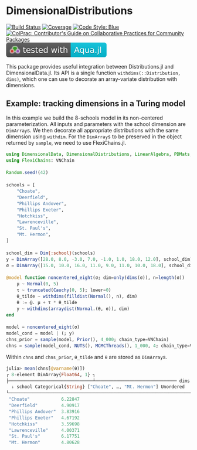 # DimensionalDistributions

[![Build Status](https://github.com/sethaxen/DimensionalDistributions.jl/actions/workflows/CI.yml/badge.svg?branch=main)](https://github.com/sethaxen/DimensionalDistributions.jl/actions/workflows/CI.yml?query=branch%3Amain)
[![Coverage](https://codecov.io/gh/sethaxen/DimensionalDistributions.jl/branch/main/graph/badge.svg)](https://codecov.io/gh/sethaxen/DimensionalDistributions.jl)
[![Code Style: Blue](https://img.shields.io/badge/code%20style-blue-4495d1.svg)](https://github.com/invenia/BlueStyle)
[![ColPrac: Contributor's Guide on Collaborative Practices for Community Packages](https://img.shields.io/badge/ColPrac-Contributor's%20Guide-blueviolet)](https://github.com/SciML/ColPrac)
[![Aqua](https://raw.githubusercontent.com/JuliaTesting/Aqua.jl/master/badge.svg)](https://github.com/JuliaTesting/Aqua.jl)

This package provides useful integration between Distributions.jl and DimensionalData.jl.
Its API is a single function `withdims(::Distribution, dims)`, which one can use to decorate an array-variate distribution with dimensions.

## Example: tracking dimensions in a Turing model

In this example we build the 8-schools model in its non-centered parameterization.
All inputs and parameters with the school dimension are `DimArray`s.
We then decorate all appropriate distributions with the same dimension using `withdim`.
For the `DimArray`s to be preserved in the object returned by `sample`, we need to use FlexiChains.jl.

```julia
using DimensionalData, DimensionalDistributions, LinearAlgebra, PDMats, Turing, FlexiChains, Random
using FlexiChains: VNChain

Random.seed!(42)

schools = [
    "Choate",
    "Deerfield",
    "Phillips Andover",
    "Phillips Exeter",
    "Hotchkiss",
    "Lawrenceville",
    "St. Paul's",
    "Mt. Hermon",
]

school_dim = Dim{:school}(schools)
y = DimArray([28.0, 8.0, -3.0, 7.0, -1.0, 1.0, 18.0, 12.0], school_dim)
σ = DimArray([15.0, 10.0, 16.0, 11.0, 9.0, 11.0, 10.0, 18.0], school_dim)

@model function noncentered_eight(σ; dim=only(dims(σ)), n=length(σ))
    μ ~ Normal(0, 5)
    τ ~ truncated(Cauchy(0, 5); lower=0)
    θ_tilde ~ withdims(filldist(Normal(), n), dim)
    θ := @. μ + τ * θ_tilde
    y ~ withdims(arraydist(Normal.(θ, σ)), dim)
end

model = noncentered_eight(σ)
model_cond = model | (; y)
chns_prior = sample(model, Prior(), 4_000; chain_type=VNChain)
chns = sample(model_cond, NUTS(), MCMCThreads(), 1_000, 4; chain_type=VNChain)
```

Within `chns` and `chns_prior`, `θ_tilde` and `θ` are stored as `DimArray`s.
```julia
julia> mean(chns[@varname(θ)])
┌ 8-element DimArray{Float64, 1} ┐
├────────────────────────────────┴─────────────────────────────── dims ┐
  ↓ school Categorical{String} ["Choate", …, "Mt. Hermon"] Unordered
└──────────────────────────────────────────────────────────────────────┘
 "Choate"            6.22847
 "Deerfield"         4.90917
 "Phillips Andover"  3.83916
 "Phillips Exeter"   4.67192
 "Hotchkiss"         3.59698
 "Lawrenceville"     4.00371
 "St. Paul's"        6.17751
 "Mt. Hermon"        4.80628
```
